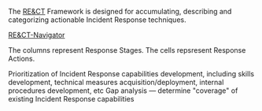 The [RE&CT](https://atc-project.github.io/atc-react/) Framework is designed for accumulating, describing and categorizing actionable Incident Response techniques.

[RE&CT-Navigator](https://atc-project.github.io/react-navigator/)

The columns represent Response Stages.
The cells repsresent Response Actions.

Prioritization of Incident Response capabilities development, including skills development, technical measures acquisition/deployment, internal procedures development, etc
Gap analysis — determine "coverage" of existing Incident Response capabilities
